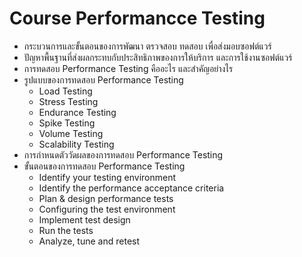 # Course Performancce Testing

* กระบวนการและขั้นตอนของการพัฒนา ตรวจสอบ ทดสอบ เพื่อส่งมอบซอฟต์แวร์
* ปัญหาพื้นฐานที่ส่งผลกระทบกับประสิทธิภาพของการให้บริการ และการใช้งานซอฟต์แวร์
* การทดสอบ Performance Testing คืออะไร และสำคัญอย่างไร
* รูปแบบของการทดสอบ Performance Testing
  * Load Testing
  * Stress Testing
  * Endurance Testing
  * Spike Testing
  * Volume Testing
  * Scalability Testing
* การกำหนดตัววัดผลของการทดสอบ Performance Testing
* ขั้นตอนของการทดสอบ Performance Testing
  * Identify your testing environment
  * Identify the performance acceptance criteria
  * Plan & design performance tests
  * Configuring the test environment
  * Implement test design
  * Run the tests
  * Analyze, tune and retest
